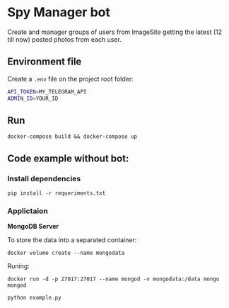 # Spy Manager bot

Create and manager groups of users from ImageSite getting the latest (12 till now) posted photos from each user.


## Environment file

Create a `.env` file on the project root folder:

```sh
API_TOKEN=MY_TELEGRAM_API
ADMIN_ID=YOUR_ID
```

## Run

`docker-compose build && docker-compose up`

## Code example without bot:

### Install dependencies

`pip install -r requeriments.txt`

### Applictaion

**MongoDB Server**

To store the data into a separated container:

`docker volume create --name mongodata`

Runing:

`docker run -d -p 27017:27017 --name mongod -v mongodata:/data mongo mongod`

`python example.py`